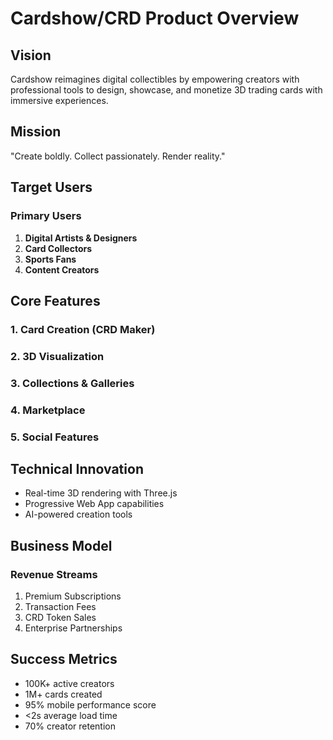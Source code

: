 # Cardshow/CRD Product Overview

## Vision

Cardshow reimagines digital collectibles by empowering creators with professional tools to design, showcase, and monetize 3D trading cards with immersive experiences.

## Mission

"Create boldly. Collect passionately. Render reality."

## Target Users

### Primary Users

1. **Digital Artists & Designers**
2. **Card Collectors**
3. **Sports Fans**
4. **Content Creators**

## Core Features

### 1. Card Creation (CRD Maker)

### 2. 3D Visualization

### 3. Collections & Galleries

### 4. Marketplace

### 5. Social Features

## Technical Innovation

- Real-time 3D rendering with Three.js
- Progressive Web App capabilities
- AI-powered creation tools

## Business Model

### Revenue Streams

1. Premium Subscriptions
2. Transaction Fees
3. CRD Token Sales
4. Enterprise Partnerships

## Success Metrics

- 100K+ active creators
- 1M+ cards created
- 95% mobile performance score
- <2s average load time
- 70% creator retention
